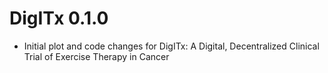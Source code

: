 # DigITx 0.1.0

* Initial plot and code changes for DigITx: A Digital, Decentralized Clinical Trial of Exercise Therapy in Cancer
